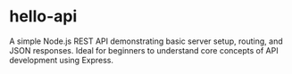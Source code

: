 # hello-api
A simple Node.js REST API demonstrating basic server setup, routing, and JSON responses. Ideal for beginners to understand core concepts of API development using Express.
